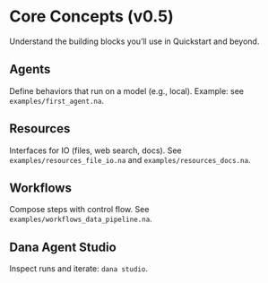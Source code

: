 # Core Concepts (v0.5)

Understand the building blocks you’ll use in Quickstart and beyond.

## Agents
Define behaviors that run on a model (e.g., local). Example: see `examples/first_agent.na`.

## Resources
Interfaces for IO (files, web search, docs). See `examples/resources_file_io.na` and `examples/resources_docs.na`.

## Workflows
Compose steps with control flow. See `examples/workflows_data_pipeline.na`.

## Dana Agent Studio
Inspect runs and iterate: `dana studio`.

